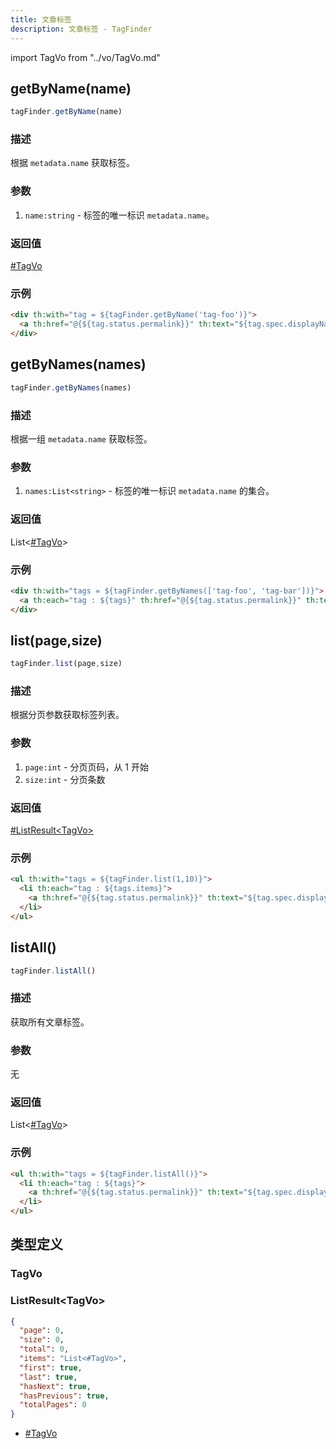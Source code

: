 ```yaml
---
title: 文章标签
description: 文章标签 - TagFinder
---
```


import TagVo from "../vo/TagVo.md"

## getByName(name)

```js
tagFinder.getByName(name)
```

### 描述

根据 `metadata.name` 获取标签。

### 参数

1. `name:string` - 标签的唯一标识 `metadata.name`。

### 返回值

[#TagVo](#tagvo)

### 示例

```html
<div th:with="tag = ${tagFinder.getByName('tag-foo')}">
  <a th:href="@{${tag.status.permalink}}" th:text="${tag.spec.displayName}"></a>
</div>
```

## getByNames(names)

```js
tagFinder.getByNames(names)
```

### 描述

根据一组 `metadata.name` 获取标签。

### 参数

1. `names:List<string>` - 标签的唯一标识 `metadata.name` 的集合。

### 返回值

List<[#TagVo](#tagvo)>

### 示例

```html
<div th:with="tags = ${tagFinder.getByNames(['tag-foo', 'tag-bar'])}">
  <a th:each="tag : ${tags}" th:href="@{${tag.status.permalink}}" th:text="${tag.spec.displayName}"></a>
</div>
```

## list(page,size)

```js
tagFinder.list(page,size)
```

### 描述

根据分页参数获取标签列表。

### 参数

1. `page:int` - 分页页码，从 1 开始
2. `size:int` - 分页条数

### 返回值

[#ListResult<TagVo\>](#listresulttagvo)

### 示例

```html
<ul th:with="tags = ${tagFinder.list(1,10)}">
  <li th:each="tag : ${tags.items}">
    <a th:href="@{${tag.status.permalink}}" th:text="${tag.spec.displayName}"></a>
  </li>
</ul>
```

## listAll()

```js
tagFinder.listAll()
```

### 描述

获取所有文章标签。

### 参数

无

### 返回值

List<[#TagVo](#tagvo)>

### 示例

```html
<ul th:with="tags = ${tagFinder.listAll()}">
  <li th:each="tag : ${tags}">
    <a th:href="@{${tag.status.permalink}}" th:text="${tag.spec.displayName}"></a>
  </li>
</ul>
```

## 类型定义

### TagVo

<TagVo />

### ListResult<TagVo\>

```json title="ListResult<TagVo>"
{
  "page": 0,
  "size": 0,
  "total": 0,
  "items": "List<#TagVo>",
  "first": true,
  "last": true,
  "hasNext": true,
  "hasPrevious": true,
  "totalPages": 0
}
```

- [#TagVo](#tagvo)
